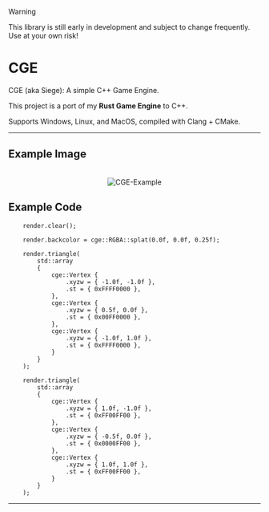 > [!WARNING]
> This library is still early in development and subject to change frequently. Use at your own risk!

# CGE

CGE (aka Siege): A simple C++ Game Engine.

This project is a port of my **Rust Game Engine** to C++.

Supports Windows, Linux, and MacOS, compiled with Clang + CMake.

---

## Example Image

<p align="center">
  </br>
  <img alt="CGE-Example" src="https://github.com/SuperLuigiLinked/CGE/assets/65352263/4a251db0-8e54-4270-bce9-aa7a70259244">
</p>

## Example Code

```
    render.clear();

    render.backcolor = cge::RGBA::splat(0.0f, 0.0f, 0.25f);

    render.triangle(
        std::array
        {
            cge::Vertex {
                .xyzw = { -1.0f, -1.0f },
                .st = { 0xFFFF0000 },
            },
            cge::Vertex {
                .xyzw = { 0.5f, 0.0f },
                .st = { 0x00FF0000 },
            },
            cge::Vertex {
                .xyzw = { -1.0f, 1.0f },
                .st = { 0xFFFF0000 },
            }
        }
    );

    render.triangle(
        std::array
        {
            cge::Vertex {
                .xyzw = { 1.0f, -1.0f },
                .st = { 0xFF00FF00 },
            },
            cge::Vertex {
                .xyzw = { -0.5f, 0.0f },
                .st = { 0x0000FF00 },
            },
            cge::Vertex {
                .xyzw = { 1.0f, 1.0f },
                .st = { 0xFF00FF00 },
            }
        }
    );
```

---
